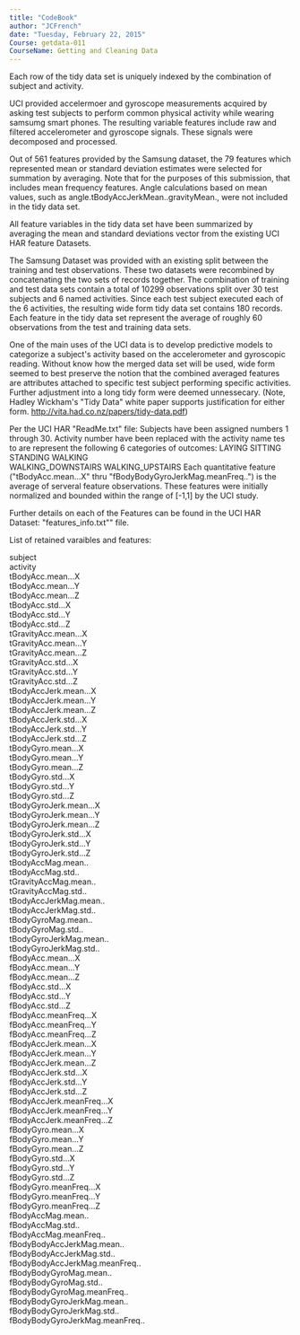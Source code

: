 ```yaml
---
title: "CodeBook"
author: "JCFrench"
date: "Tuesday, February 22, 2015"
Course: getdata-011
CourseName: Getting and Cleaning Data
---
```


Each row of the tidy data set is uniquely indexed by the combination of subject and activity.

UCI provided accelermoer and gyroscope measurements acquired by asking test subjects to perform common physical activity while wearing samsumg smart phones. The resulting variable features include raw and filtered accelerometer and gyroscope signals. These signals were decomposed and processed.

Out of 561 features provided by the Samsung dataset, the 79 features which represented mean or standard deviation estimates were selected for summation by averaging. Note that for the purposes of this submission, that includes mean frequency features. Angle calculations based on mean values, such as angle.tBodyAccJerkMean..gravityMean., were not included in the tidy data set.

All feature variables in the tidy data set have been summarized by averaging the mean and standard deviations vector from the existing UCI HAR feature Datasets. 

The Samsung Dataset was provided with an existing split between the training and test observations. These two datasets were recombined by concatenating the two sets of records together. The combination of training and test data sets contain a total of 10299 observations split over 30 test subjects and 6 named activities. Since each test subject executed each of the 6 activities, the resulting wide form tidy data set contains 180 records. Each feature in the tidy data set represent the average of roughly 60 observations from the test and training data sets. 

One of the main uses of the UCI data is to develop predictive models to categorize a subject's activity based on the accelerometer and gyroscopic reading. Without know how the merged data set will be used, wide form seemed to best preserve the notion that the combined averaged features are attributes attached to specific test subject performing specific activities. Further adjustment into a long tidy form were deemed unnessecary. (Note, Hadley Wickham's "Tidy Data" white paper supports justification for either form. http://vita.had.co.nz/papers/tidy-data.pdf)

Per the UCI HAR "ReadMe.txt" file:
Subjects have been assigned numbers 1 through 30.
Activity number have been replaced with the activity name tes to are represent the following 6 categories of outcomes:
  LAYING
  SITTING
  STANDING
  WALKING           
  WALKING_DOWNSTAIRS
  WALKING_UPSTAIRS
Each quantitative feature ("tBodyAcc.mean...X" thru "fBodyBodyGyroJerkMag.meanFreq..") is the average of serveral feature observations. These features were initially normalized and bounded within the range of [-1,1] by the UCI study.

Further details on each of the Features can be found in the UCI HAR Dataset: "features_info.txt"" file.

List of retained varaibles and features:

subject               
activity               
tBodyAcc.mean...X               
tBodyAcc.mean...Y              
tBodyAcc.mean...Z               
tBodyAcc.std...X               
tBodyAcc.std...Y                
tBodyAcc.std...Z               
tGravityAcc.mean...X            
tGravityAcc.mean...Y           
tGravityAcc.mean...Z            
tGravityAcc.std...X            
tGravityAcc.std...Y             
tGravityAcc.std...Z            
tBodyAccJerk.mean...X           
tBodyAccJerk.mean...Y          
tBodyAccJerk.mean...Z           
tBodyAccJerk.std...X           
tBodyAccJerk.std...Y            
tBodyAccJerk.std...Z           
tBodyGyro.mean...X              
tBodyGyro.mean...Y             
tBodyGyro.mean...Z              
tBodyGyro.std...X              
tBodyGyro.std...Y               
tBodyGyro.std...Z              
tBodyGyroJerk.mean...X          
tBodyGyroJerk.mean...Y         
tBodyGyroJerk.mean...Z          
tBodyGyroJerk.std...X          
tBodyGyroJerk.std...Y           
tBodyGyroJerk.std...Z          
tBodyAccMag.mean..              
tBodyAccMag.std..              
tGravityAccMag.mean..           
tGravityAccMag.std..           
tBodyAccJerkMag.mean..          
tBodyAccJerkMag.std..          
tBodyGyroMag.mean..             
tBodyGyroMag.std..             
tBodyGyroJerkMag.mean..         
tBodyGyroJerkMag.std..         
fBodyAcc.mean...X               
fBodyAcc.mean...Y              
fBodyAcc.mean...Z               
fBodyAcc.std...X               
fBodyAcc.std...Y                
fBodyAcc.std...Z               
fBodyAcc.meanFreq...X           
fBodyAcc.meanFreq...Y          
fBodyAcc.meanFreq...Z           
fBodyAccJerk.mean...X          
fBodyAccJerk.mean...Y           
fBodyAccJerk.mean...Z          
fBodyAccJerk.std...X            
fBodyAccJerk.std...Y           
fBodyAccJerk.std...Z            
fBodyAccJerk.meanFreq...X      
fBodyAccJerk.meanFreq...Y       
fBodyAccJerk.meanFreq...Z      
fBodyGyro.mean...X              
fBodyGyro.mean...Y             
fBodyGyro.mean...Z              
fBodyGyro.std...X              
fBodyGyro.std...Y               
fBodyGyro.std...Z              
fBodyGyro.meanFreq...X          
fBodyGyro.meanFreq...Y         
fBodyGyro.meanFreq...Z          
fBodyAccMag.mean..             
fBodyAccMag.std..               
fBodyAccMag.meanFreq..         
fBodyBodyAccJerkMag.mean..      
fBodyBodyAccJerkMag.std..      
fBodyBodyAccJerkMag.meanFreq..  
fBodyBodyGyroMag.mean..        
fBodyBodyGyroMag.std..          
fBodyBodyGyroMag.meanFreq..    
fBodyBodyGyroJerkMag.mean..     
fBodyBodyGyroJerkMag.std..     
fBodyBodyGyroJerkMag.meanFreq..

